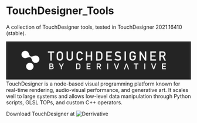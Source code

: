 # TouchDesigner_Tools
A collection of TouchDesigner tools, tested in TouchDesigner 2021.16410 (stable).

![Logo](https://github.com/CorrelateVisuals/Touchdesigner_Tools/blob/main/TouchDesigner_Logo.PNG?raw=true)
TouchDesigner is a node-based visual programming platform known for real-time rendering, audio-visual performance, and generative art. It scales well to large systems and allows low-level data manipulation through Python scripts, GLSL TOPs, and custom C++ operators.

Download TouchDesigner at ![Derrivative](derivative.ca/) 
